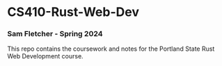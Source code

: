 # CS410-Rust-Web-Dev
### Sam Fletcher - Spring 2024
This repo contains the coursework and notes for the Portland State Rust Web Development course.